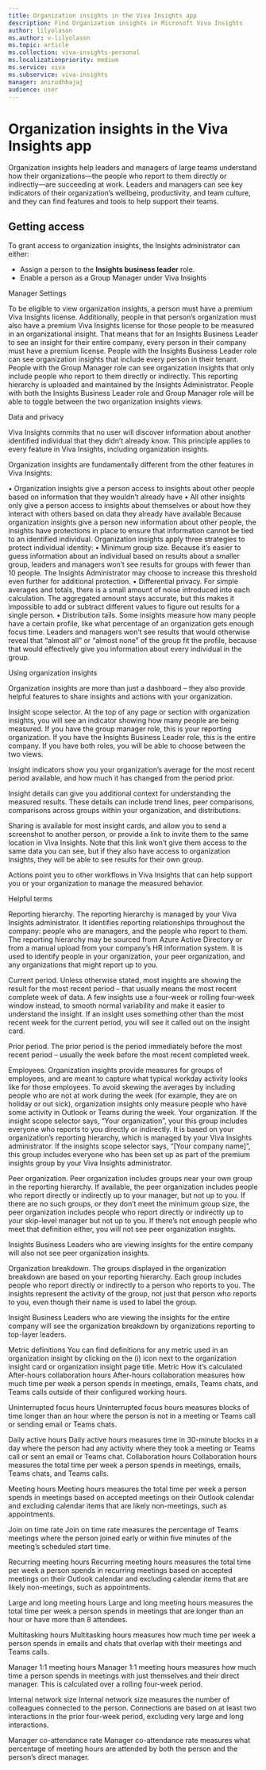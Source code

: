 ```yaml
---
title: Organization insights in the Viva Insights app
description: Find Organization insights in Microsoft Viva Insights 
author: lilyolason
ms.author: v-lilyolason
ms.topic: article
ms.collection: viva-insights-personal
ms.localizationpriority: medium 
ms.service: viva
ms.subservice: viva-insights
manager: anirudhbajaj
audience: user
---
```


# Organization insights in the Viva Insights app

Organization insights help leaders and managers of large teams understand how their organizations—the people who report to them directly or indirectly—are succeeding at work. Leaders and managers can see key indicators of their organization’s wellbeing, productivity, and team culture, and they can find features and tools to help support their teams.

## Getting access

To grant access to organization insights, the Insights administrator can either:

* Assign a person to the **Insights business leader** role.
* Enable a person as a Group Manager under Viva Insights 

Manager Settings

To be eligible to view organization insights, a person must have a premium Viva Insights license. Additionally, people in that person’s organization must also have a premium Viva Insights license for those people to be measured in an organizational insight. That means that for an Insights Business Leader to see an insight for their entire company, every person in their company must have a premium license.
People with the Insights Business Leader role can see organization insights that include every person in their tenant. People with the Group Manager role can see organization insights that only include people who report to them directly or indirectly. This reporting hierarchy is uploaded and maintained by the Insights Administrator. People with both the Insights Business Leader role and Group Manager role will be able to toggle between the two organization insights views.

Data and privacy

Viva Insights commits that no user will discover information about another identified individual that they didn’t already know. This principle applies to every feature in Viva Insights, including organization insights.

Organization insights are fundamentally different from the other features in Viva Insights: 

•	Organization insights give a person access to insights about other people based on information that they wouldn’t already have
•	All other insights only give a person access to insights about themselves or about how they interact with others based on data they already have available 
Because organization insights give a person new information about other people, the insights have protections in place to ensure that information cannot be tied to an identified individual. Organization insights apply three strategies to protect individual identity:
•	Minimum group size. Because it’s easier to guess information about an individual based on results about a smaller group, leaders and managers won’t see results for groups with fewer than 10 people. The Insights Administrator may choose to increase this threshold even further for additional protection.
•	Differential privacy. For simple averages and totals, there is a small amount of noise introduced into each calculation. The aggregated amount stays accurate, but this makes it impossible to add or subtract different values to figure out results for a single person.
•	Distribution tails. Some insights measure how many people have a certain profile, like what percentage of an organization gets enough focus time. Leaders and managers won’t see results that would otherwise reveal that “almost all” or “almost none” of the group fit the profile, because that would effectively give you information about every individual in the group.

Using organization insights

Organization insights are more than just a dashboard – they also provide helpful features to share insights and actions with your organization.

Insight scope selector. At the top of any page or section with organization insights, you will see an indicator showing how many people are being measured. If you have the group manager role, this is your reporting organization. If you have the Insights Business Leader role, this is the entire company. If you have both roles, you will be able to choose between the two views.

Insight indicators show you your organization’s average for the most recent period available, and how much it has changed from the period prior. 

Insight details can give you additional context for understanding the measured results. These details can include trend lines, peer comparisons, comparisons across groups within your organization, and distributions.

Sharing is available for most insight cards, and allow you to send a screenshot to another person, or provide a link to invite them to the same location in Viva Insights. Note that this link won’t give them access to the same data you can see, but if they also have access to organization insights, they will be able to see results for their own group.

Actions point you to other workflows in Viva Insights that can help support you or your organization to manage the measured behavior.

Helpful terms

Reporting hierarchy. The reporting hierarchy is managed by your Viva Insights administrator. It identifies reporting relationships throughout the company: people who are managers, and the people who report to them. The reporting hierarchy may be sourced from Azure Active Directory or from a manual upload from your company’s HR information system. It is used to identify people in your organization, your peer organization, and any organizations that might report up to you.

Current period. Unless otherwise stated, most insights are showing the result for the most recent period – that usually means the most recent complete week of data. A few insights use a four-week or rolling four-week window instead, to smooth normal variability and make it easier to understand the insight. If an insight uses something other than the most recent week for the current period, you will see it called out on the insight card.

Prior period. The prior period is the period immediately before the most recent period – usually the week before the most recent completed week.

Employees. Organization insights provide measures for groups of employees, and are meant to capture what typical workday activity looks like for those employees. To avoid skewing the averages by including people who are not at work during the week (for example, they are on holiday or out sick), organization insights only measure people who have some activity in Outlook or Teams during the week.
Your organization. If the insight scope selector says, “Your organization”, your this group includes everyone who reports to you directly or indirectly. It is based on your organization’s reporting hierarchy, which is managed by your Viva Insights administrator. If the insights scope selector says, “[Your company name]”, this group includes everyone who has been set up as part of the premium insights group by your Viva Insights administrator.

Peer organization. Peer organization includes groups near your own group in the reporting hierarchy. If available, the peer organization includes people who report directly or indirectly up to your manager, but not up to you. If there are no such groups, or they don’t meet the minimum group size, the peer organization includes people who report directly or indirectly up to your skip-level manager but not up to you. If there’s not enough people who meet that definition either, you will not see peer organization insights. 

Insights Business Leaders who are viewing insights for the entire company will also not see peer organization insights.

Organization breakdown. The groups displayed in the organization breakdown are based on your reporting hierarchy. Each group includes people who report directly or indirectly to a person who reports to you. The insights represent the activity of the group, not just that person who reports to you, even though their name is used to label the group. 

Insight Business Leaders who are viewing the insights for the entire company will see the organization breakdown by organizations reporting to top-layer leaders.

Metric definitions
You can find definitions for any metric used in an organization insight by clicking on the (i) icon next to the organization insight card or organization insight page title. 
Metric	How it’s calculated
After-hours collaboration hours	After-hours collaboration measures how much time per week a person spends in meetings, emails, Teams chats, and Teams calls outside of their configured working hours.

Uninterrupted focus hours	Uninterrupted focus hours measures blocks of time longer than an hour where the person is not in a meeting or Teams call or sending email or Teams chats. 

Daily active hours	Daily active hours measures time in 30-minute blocks in a day where the person had any activity where they took a meeting or Teams call or sent an email or Teams chat.
Collaboration hours	Collaboration hours measures the total time per week a person spends in meetings, emails, Teams chats, and Teams calls. 

Meeting hours	Meeting hours measures the total time per week a person spends in meetings based on accepted meetings on their Outlook calendar and excluding calendar items that are likely non-meetings, such as appointments.

Join on time rate	Join on time rate measures the percentage of Teams meetings where the person joined early or within five minutes of the meeting’s scheduled start time.

Recurring meeting hours	Recurring meeting hours measures the total time per week a person spends in recurring meetings based on accepted meetings on their Outlook calendar and excluding calendar items that are likely non-meetings, such as appointments.

Large and long meeting hours	Large and long meeting hours measures the total time per week a person spends in meetings that are longer than an hour or have more than 8 attendees.

Multitasking hours	Multitasking hours measures how much time per week a person spends in emails and chats that overlap with their meetings and Teams calls.

Manager 1:1 meeting hours	Manager 1:1 meeting hours measures how much time a person spends in meetings with just themselves and their direct manager. This is calculated over a rolling four-week period. 

Internal network size	Internal network size measures the number of colleagues connected to the person. Connections are based on at least two interactions in the prior four-week period, excluding very large and long interactions. 

Manager co-attendance rate	Manager co-attendance rate measures what percentage of meeting hours are attended by both the person and the person’s direct manager.


